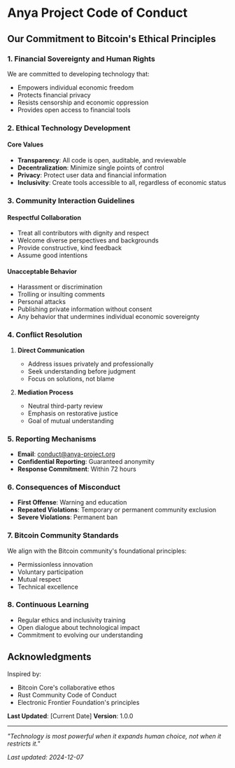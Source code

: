 # Anya Project Code of Conduct

## Our Commitment to Bitcoin's Ethical Principles

### 1. Financial Sovereignty and Human Rights

We are committed to developing technology that:
- Empowers individual economic freedom
- Protects financial privacy
- Resists censorship and economic oppression
- Provides open access to financial tools

### 2. Ethical Technology Development

#### Core Values
- **Transparency**: All code is open, auditable, and reviewable
- **Decentralization**: Minimize single points of control
- **Privacy**: Protect user data and financial information
- **Inclusivity**: Create tools accessible to all, regardless of economic status

### 3. Community Interaction Guidelines

#### Respectful Collaboration
- Treat all contributors with dignity and respect
- Welcome diverse perspectives and backgrounds
- Provide constructive, kind feedback
- Assume good intentions

#### Unacceptable Behavior
- Harassment or discrimination
- Trolling or insulting comments
- Personal attacks
- Publishing private information without consent
- Any behavior that undermines individual economic sovereignty

### 4. Conflict Resolution

1. **Direct Communication**
   - Address issues privately and professionally
   - Seek understanding before judgment
   - Focus on solutions, not blame

2. **Mediation Process**
   - Neutral third-party review
   - Emphasis on restorative justice
   - Goal of mutual understanding

### 5. Reporting Mechanisms

- **Email**: conduct@anya-project.org
- **Confidential Reporting**: Guaranteed anonymity
- **Response Commitment**: Within 72 hours

### 6. Consequences of Misconduct

- **First Offense**: Warning and education
- **Repeated Violations**: Temporary or permanent community exclusion
- **Severe Violations**: Permanent ban

### 7. Bitcoin Community Standards

We align with the Bitcoin community's foundational principles:
- Permissionless innovation
- Voluntary participation
- Mutual respect
- Technical excellence

### 8. Continuous Learning

- Regular ethics and inclusivity training
- Open dialogue about technological impact
- Commitment to evolving our understanding

## Acknowledgments

Inspired by:
- Bitcoin Core's collaborative ethos
- Rust Community Code of Conduct
- Electronic Frontier Foundation's principles

**Last Updated**: [Current Date]
**Version**: 1.0.0

---

*"Technology is most powerful when it expands human choice, not when it restricts it."*

*Last updated: 2024-12-07*
